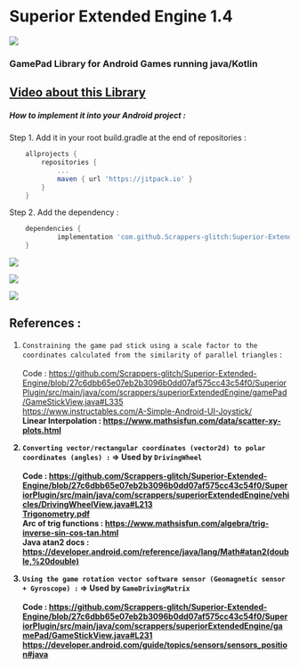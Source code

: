  # Superior Extended Engine 1.4

![](https://github.com/Scrappers-glitch/Superior-Extended-Engine/blob/master/SuperiorPlugin/src/main/java/com/scrappers/superiorExtendedEngine/attachments/LogoMod1.png)

### GamePad Library for Android Games running java/Kotlin ###


## [Video about this Library ](https://www.youtube.com/watch?v=Gp2JJ-PCI8c) ##

##### How to implement it into your Android project :

Step 1. Add it in your root build.gradle at the end of repositories :
```gradle
	allprojects {
		repositories {
			...
			maven { url 'https://jitpack.io' }
		}
	}
  ```

Step 2. Add the dependency :
```gradle
	dependencies {
	        implementation 'com.github.Scrappers-glitch:Superior-Extended-Engine:1.x.x'
	}
```

![](https://github.com/Scrappers-glitch/Superior-Extended-Engine/blob/master/SuperiorPlugin/src/main/java/com/scrappers/superiorExtendedEngine/attachments/imageSEEDemo1.png)

![](https://github.com/Scrappers-glitch/Superior-Extended-Engine/blob/master/SuperiorPlugin/src/main/java/com/scrappers/superiorExtendedEngine/attachments/imageSEEDemo2.png)

![](https://github.com/Scrappers-glitch/Superior-Extended-Engine/blob/master/SuperiorPlugin/src/main/java/com/scrappers/superiorExtendedEngine/attachments/imageSEEDemo3.png)

## References : 

1) `Constraining the game pad stick using a scale factor to the coordinates calculated from the similarity of parallel triangles` : 
        <br/>
	<br/>
	Code : https://github.com/Scrappers-glitch/Superior-Extended-Engine/blob/27c6dbb65e07eb2b3096b0dd07af575cc43c54f0/SuperiorPlugin/src/main/java/com/scrappers/superiorExtendedEngine/gamePad/GameStickView.java#L335 
	<br/>
	https://www.instructables.com/A-Simple-Android-UI-Joystick/
	<br/>
	<b> Linear Interpolation : <b/>
	https://www.mathsisfun.com/data/scatter-xy-plots.html

2) `Converting vector/rectangular coordinates (vector2d) to polar coordinates (angles) :` => Used by `DrivingWheel`
	<br/>
	<br/>
	Code : https://github.com/Scrappers-glitch/Superior-Extended-Engine/blob/27c6dbb65e07eb2b3096b0dd07af575cc43c54f0/SuperiorPlugin/src/main/java/com/scrappers/superiorExtendedEngine/vehicles/DrivingWheelView.java#L213
	<br/>
 	[Trigonometry.pdf](https://github.com/Scrappers-glitch/Superior-Extended-Engine/files/7531994/Trigonometry.pdf)
	<br/>
	Arc of trig functions : https://www.mathsisfun.com/algebra/trig-inverse-sin-cos-tan.html 
	<br/>
	Java atan2 docs : https://developer.android.com/reference/java/lang/Math#atan2(double,%20double)


3) `Using the game rotation vector software sensor (Geomagnetic sensor + Gyroscope) :` => Used by `GameDrivingMatrix`
	<br/>
	<br/>
	Code : https://github.com/Scrappers-glitch/Superior-Extended-Engine/blob/27c6dbb65e07eb2b3096b0dd07af575cc43c54f0/SuperiorPlugin/src/main/java/com/scrappers/superiorExtendedEngine/gamePad/GameStickView.java#L231 
	<br/>
	https://developer.android.com/guide/topics/sensors/sensors_position#java
